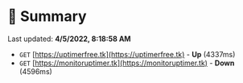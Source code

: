 # 📖 Summary
Last updated: **4/5/2022, 8:18:58 AM**

- `GET` [https://uptimerfree.tk](https://uptimerfree.tk) - **Up** (4337ms)
- `GET` [https://monitoruptimer.tk](https://monitoruptimer.tk) - **Down** (4596ms)
